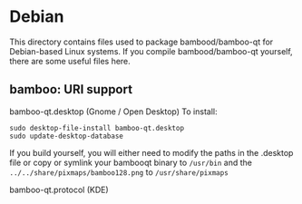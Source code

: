 
Debian
====================
This directory contains files used to package bambood/bamboo-qt
for Debian-based Linux systems. If you compile bambood/bamboo-qt yourself, there are some useful files here.

## bamboo: URI support ##


bamboo-qt.desktop  (Gnome / Open Desktop)
To install:

	sudo desktop-file-install bamboo-qt.desktop
	sudo update-desktop-database

If you build yourself, you will either need to modify the paths in
the .desktop file or copy or symlink your bambooqt binary to `/usr/bin`
and the `../../share/pixmaps/bamboo128.png` to `/usr/share/pixmaps`

bamboo-qt.protocol (KDE)

